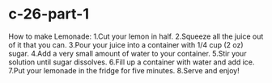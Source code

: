 # c-26-part-1
How to make Lemonade:
1.Cut your lemon in half.
2.Squeeze all the juice out of it that you can.
3.Pour your juice into a container with 1/4 cup (2 oz) sugar.
4.Add a very small amount of water to your container.
5.Stir your solution until sugar dissolves.
6.Fill up a container with water and add ice.
7.Put your lemonade in the fridge for five minutes.
8.Serve and enjoy! 
